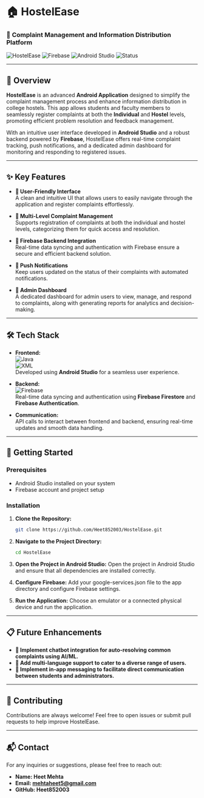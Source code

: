 # 🏠 **HostelEase** 
### 🚀 **Complaint Management and Information Distribution Platform**

![HostelEase](https://img.shields.io/badge/HostelEase-Complaint%20Management-blueviolet?style=for-the-badge) ![Firebase](https://img.shields.io/badge/Backend-Firebase-orange?style=for-the-badge) ![Android Studio](https://img.shields.io/badge/Frontend-Android%20Studio-brightgreen?style=for-the-badge) ![Status](https://img.shields.io/badge/Status-Active-success?style=for-the-badge)

---

## 📄 **Overview**
**HostelEase** is an advanced **Android Application** designed to simplify the complaint management process and enhance information distribution in college hostels. This app allows students and faculty members to seamlessly register complaints at both the **Individual** and **Hostel** levels, promoting efficient problem resolution and feedback management.

With an intuitive user interface developed in **Android Studio** and a robust backend powered by **Firebase**, HostelEase offers real-time complaint tracking, push notifications, and a dedicated admin dashboard for monitoring and responding to registered issues.

---

## ✨ **Key Features**

- **🔹 User-Friendly Interface**  
   A clean and intuitive UI that allows users to easily navigate through the application and register complaints effortlessly.
   
- **🔹 Multi-Level Complaint Management**  
   Supports registration of complaints at both the individual and hostel levels, categorizing them for quick access and resolution.

- **🔹 Firebase Backend Integration**  
   Real-time data syncing and authentication with Firebase ensure a secure and efficient backend solution.

- **🔹 Push Notifications**  
   Keep users updated on the status of their complaints with automated notifications.

- **🔹 Admin Dashboard**  
   A dedicated dashboard for admin users to view, manage, and respond to complaints, along with generating reports for analytics and decision-making.

---

## 🛠️ **Tech Stack**

- **Frontend:**  
   ![Java](https://img.shields.io/badge/Java-%23ED8B00.svg?style=for-the-badge&logo=java&logoColor=white)  
   ![XML](https://img.shields.io/badge/XML-FF6600?style=for-the-badge&logo=xml&logoColor=white)  
   Developed using **Android Studio** for a seamless user experience.

- **Backend:**  
   ![Firebase](https://img.shields.io/badge/Firebase-%23039BE5.svg?style=for-the-badge&logo=firebase)  
   Real-time data syncing and authentication using **Firebase Firestore** and **Firebase Authentication**.

- **Communication:**  
   API calls to interact between frontend and backend, ensuring real-time updates and smooth data handling.

---


## 🚀 **Getting Started**

### Prerequisites
- Android Studio installed on your system
- Firebase account and project setup

### Installation
1. **Clone the Repository:**
   ```bash
   git clone https://github.com/Heet852003/HostelEase.git

2. **Navigate to the Project Directory:**

   ```bash
   cd HostelEase

3. **Open the Project in Android Studio:**
Open the project in Android Studio and ensure that all dependencies are installed correctly.

4. **Configure Firebase:**
Add your google-services.json file to the app directory and configure Firebase settings.

5. **Run the Application:**
Choose an emulator or a connected physical device and run the application.

---


## 📋 Future Enhancements
- **🌟 Implement chatbot integration for auto-resolving common complaints using AI/ML.**
- **🌟 Add multi-language support to cater to a diverse range of users.**
- **🌟 Implement in-app messaging to facilitate direct communication between students and administrators.**

---


## 🤝 Contributing
Contributions are always welcome! Feel free to open issues or submit pull requests to help improve HostelEase.

---


## 📬 Contact
For any inquiries or suggestions, please feel free to reach out:

- **Name: Heet Mehta**
- **Email: mehtaheet5@gmail.com**
- **GitHub: Heet852003**


